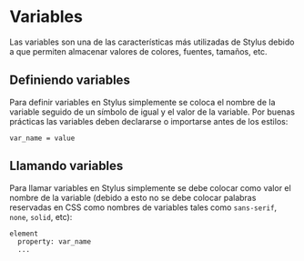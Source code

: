 # Variables

Las variables son una de las características más utilizadas de Stylus debido a que permiten almacenar valores de colores, fuentes, tamaños, etc.

## Definiendo variables

Para definir variables en Stylus simplemente se coloca el nombre de la variable seguido de un símbolo de igual y el valor de la variable. Por buenas prácticas las variables deben declararse o importarse antes de los estilos:

~~~stylus
var_name = value
~~~

## Llamando variables

Para llamar variables en Stylus simplemente se debe colocar como valor el nombre de la variable (debido a esto no se debe colocar palabras reservadas en CSS como nombres de variables tales como `sans-serif`, `none`, `solid`, etc):

~~~stylus
element
  property: var_name
  ...
~~~
